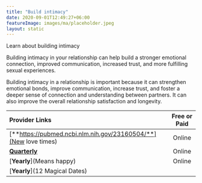 ```yaml
---
title: "Build intimacy"
date: 2020-09-01T12:49:27+06:00
featureImage: images/ma/placeholder.jpeg
layout: static
---
```


Learn about building intimacy

Building intimacy in your relationship can help build a stronger emotional connection, improved communication, increased trust, and more fulfilling sexual experiences.

Building intimacy in a relationship is important because it can strengthen emotional bonds, improve communication, increase trust, and foster a deeper sense of connection and understanding between partners. It can also improve the overall relationship satisfaction and longevity.

| Provider Links      | Free or Paid  |  
| :-----------          | :--------------:      |  
| [**https://pubmed.ncbi.nlm.nih.gov/23160504/**](New love times) | Online | 
| [**Quarterly**](Healthline) | Online | 
| [**Yearly**](Means happy) | Online | 
| [**Yearly**](12 Magical Dates) |  | 
  

<br/><br/>






